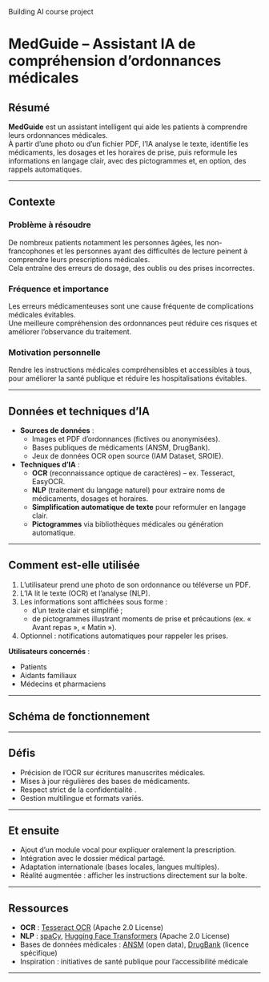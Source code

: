 
Building AI course project
#  MedGuide – Assistant IA de compréhension d’ordonnances médicales

## Résumé
**MedGuide** est un assistant intelligent qui aide les patients à comprendre leurs ordonnances médicales.  
À partir d’une photo ou d’un fichier PDF, l’IA analyse le texte, identifie les médicaments, les dosages et les horaires de prise, puis reformule les informations en langage clair, avec des pictogrammes et, en option, des rappels automatiques.

---

##   Contexte
### Problème à résoudre
De nombreux patients notamment les personnes âgées, les non-francophones et les personnes ayant des difficultés de lecture  peinent à comprendre leurs prescriptions médicales.  
Cela entraîne des erreurs de dosage, des oublis ou des prises incorrectes.

### Fréquence et importance
Les erreurs médicamenteuses sont une cause fréquente de complications médicales évitables.  
Une meilleure compréhension des ordonnances peut réduire ces risques et améliorer l’observance du traitement.

### Motivation personnelle
Rendre les instructions médicales compréhensibles et accessibles à tous, pour améliorer la santé publique et réduire les hospitalisations évitables.

---

##   Données et techniques d’IA
- **Sources de données** :
  - Images et PDF d’ordonnances (fictives ou anonymisées).
  - Bases publiques de médicaments (ANSM, DrugBank).
  - Jeux de données OCR open source (IAM Dataset, SROIE).
- **Techniques d’IA** :
  - **OCR** (reconnaissance optique de caractères) – ex. Tesseract, EasyOCR.
  - **NLP** (traitement du langage naturel) pour extraire noms de médicaments, dosages et horaires.
  - **Simplification automatique de texte** pour reformuler en langage clair.
  - **Pictogrammes** via bibliothèques médicales ou génération automatique.

---

##   Comment est-elle utilisée
1. L’utilisateur prend une photo de son ordonnance ou téléverse un PDF.
2. L’IA lit le texte (OCR) et l’analyse (NLP).
3. Les informations sont affichées sous forme :
   - d’un texte clair et simplifié ;
   - de pictogrammes illustrant moments de prise et précautions (ex. « Avant repas », « Matin »).
4. Optionnel : notifications automatiques pour rappeler les prises.

**Utilisateurs concernés** :
- Patients
- Aidants familiaux
- Médecins et pharmaciens

---

##  Schéma de fonctionnement

---

##  Défis
- Précision de l’OCR sur écritures manuscrites médicales.
- Mises à jour régulières des bases de médicaments.
- Respect strict de la confidentialité .
- Gestion multilingue et formats variés.

---

##  Et ensuite
- Ajout d’un module vocal pour expliquer oralement la prescription.
- Intégration avec le dossier médical partagé.
- Adaptation internationale (bases locales, langues multiples).
- Réalité augmentée : afficher les instructions directement sur la boîte.

---

##  Ressources
- **OCR** : [Tesseract OCR](https://github.com/tesseract-ocr/tesseract) (Apache 2.0 License)
- **NLP** : [spaCy](https://spacy.io/), [Hugging Face Transformers](https://huggingface.co/) (Apache 2.0 License)
- Bases de données médicales : [ANSM](https://ansm.sante.fr/) (open data), [DrugBank](https://go.drugbank.com/) (licence spécifique)
- Inspiration : initiatives de santé publique pour l’accessibilité médicale

---
